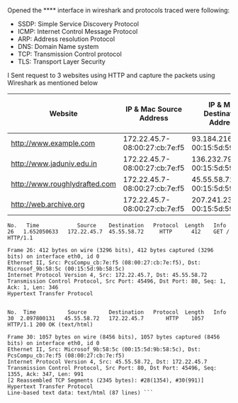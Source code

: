 Opened the **** interface in wireshark and protocols traced were following:
- SSDP: Simple Service Discovery Protocol
- ICMP: Internet Control Message Protocol
- ARP: Address resolution Protocol
- DNS: Domain Name system
- TCP: Transmission Control protocol
- TLS: Transport Layer Security

I Sent request to 3 websites using HTTP and capture the packets using Wireshark as mentioned below

Website | IP & Mac Source Address | IP & Mac Destination Address | Http response code| Round Trip Time for http 200|Http response code after reloading | Round trip time after reloading|Transport layer protocol(tcp/udp)|Source(client) port|Desination(server) port 
--------|--------------|----------------|-------------------|----------|-----|------|------|-----|---------
http://www.example.com|172.22.45.7-08:00:27:cb:7e:f5|93.184.216.34- 00:15:5d:59:c7:03 |200 ok|0.543665463 sec|304 not modified|0.227996837 |TCP|41010|80
http://www.jaduniv.edu.in|172.22.45.7-08:00:27:cb:7e:f5|136.232.79.162-00:15:5d:59:c7:03|200 ok|2.693430646|404|0.053492501|TCP|35640|80
http://www.roughlydrafted.com|172.22.45.7-08:00:27:cb:7e:f5|45.55.58.72-00:15:5d:59:c7:03|200 ok|0.449966139|200 ok|0.402523232|TCP|58818|80
http://web.archive.org|172.22.45.7-08:00:27:cb:7e:f5|207.241.237.3-00:15:5d:59:c7:03|200 ok|0.998223257|Continuation|0.454898362|TCP|42416|80


``` 
No.   Time            Source    Destination   Protocol  Length   Info
26   1.652050633   172.22.45.7  45.55.58.72     HTTP      412    GET / HTTP/1.1

Frame 26: 412 bytes on wire (3296 bits), 412 bytes captured (3296 bits) on interface eth0, id 0
Ethernet II, Src: PcsCompu_cb:7e:f5 (08:00:27:cb:7e:f5), Dst: Microsof_9b:58:5c (00:15:5d:9b:58:5c)
Internet Protocol Version 4, Src: 172.22.45.7, Dst: 45.55.58.72
Transmission Control Protocol, Src Port: 45496, Dst Port: 80, Seq: 1, Ack: 1, Len: 346
Hypertext Transfer Protocol


No.  Time          Source       Destination   Protocol  Length   Info
30  2.097800131   45.55.58.72   172.22.45.7       HTTP    1057   HTTP/1.1 200 OK (text/html)

Frame 30: 1057 bytes on wire (8456 bits), 1057 bytes captured (8456 bits) on interface eth0, id 0
Ethernet II, Src: Microsof_9b:58:5c (00:15:5d:9b:58:5c), Dst: PcsCompu_cb:7e:f5 (08:00:27:cb:7e:f5)
Internet Protocol Version 4, Src: 45.55.58.72, Dst: 172.22.45.7
Transmission Control Protocol, Src Port: 80, Dst Port: 45496, Seq: 1355, Ack: 347, Len: 991
[2 Reassembled TCP Segments (2345 bytes): #28(1354), #30(991)]
Hypertext Transfer Protocol
Line-based text data: text/html (87 lines) ```
